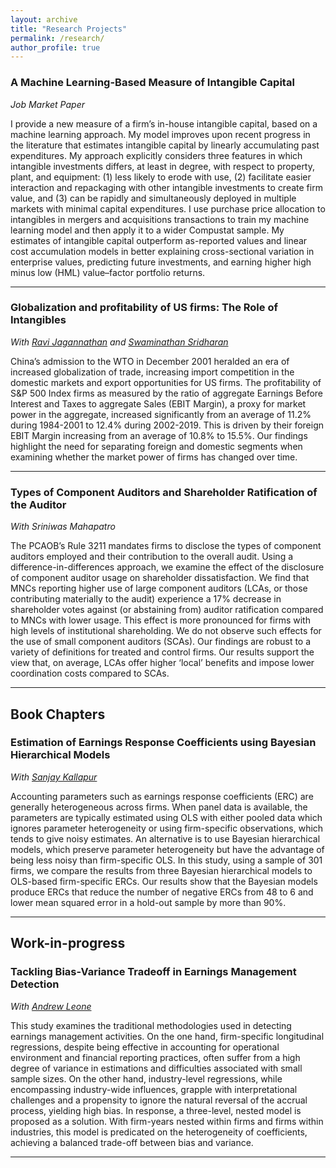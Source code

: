 ```yaml
---
layout: archive
title: "Research Projects"
permalink: /research/
author_profile: true
---
```


### A Machine Learning-Based Measure of Intangible Capital
*Job Market Paper*

I provide a new measure of a firm’s in-house intangible capital, based on a machine learning approach. My model improves upon recent progress in the literature that estimates intangible capital by linearly accumulating past expenditures. My approach explicitly considers three features in which intangible investments differs, at least in degree, with respect to property, plant, and equipment: (1) less likely to erode with use, (2) facilitate easier interaction and repackaging with other intangible investments to create firm value, and (3) can be rapidly and simultaneously deployed in multiple markets with minimal capital expenditures. I use purchase price allocation to intangibles in mergers and acquisitions transactions to train my machine learning model and then apply it to a wider Compustat sample. My estimates of intangible capital outperform as-reported values and linear cost accumulation models in better explaining cross-sectional variation in enterprise values, predicting future investments, and earning higher high minus low (HML) value–factor portfolio returns.

---

### Globalization and profitability of US firms: The Role of Intangibles
*With [Ravi Jagannathan](https://en.wikipedia.org/wiki/Ravi_Jagannathan) and [Swaminathan Sridharan](https://www.kellogg.northwestern.edu/faculty/directory/sridharan_swaminathan.aspx)*

China’s admission to the WTO in December 2001 heralded an era of increased globalization of trade, increasing import competition in the domestic markets and export opportunities for US firms. The profitability of S&P 500 Index firms as measured by the ratio of aggregate Earnings Before Interest and Taxes to aggregate Sales (EBIT Margin), a proxy for market power in the aggregate, increased significantly from an average of 11.2% during 1984-2001 to 12.4% during 2002-2019.  This is driven by their foreign EBIT Margin increasing from an average of 10.8% to 15.5%.  Our findings highlight the need for separating foreign and domestic segments when examining whether the market power of firms has changed over time.

---

### Types of Component Auditors and Shareholder Ratification of the Auditor
*With Sriniwas Mahapatro*

The PCAOB’s Rule 3211 mandates firms to disclose the types of component auditors employed and their contribution to the overall audit. Using a difference-in-differences approach, we examine the effect of the disclosure of component auditor usage on shareholder dissatisfaction. We find that MNCs reporting higher use of large component auditors (LCAs, or those contributing materially to the audit) experience a 17% decrease in shareholder votes against (or abstaining from) auditor ratification compared to MNCs with lower usage. This effect is more pronounced for firms with high levels of institutional shareholding. We do not observe such effects for the use of small component auditors (SCAs). Our findings are robust to a variety of definitions for treated and control firms. Our results support the view that, on average, LCAs offer higher ‘local’ benefits and impose lower coordination costs compared to SCAs.

---

## Book Chapters

### Estimation of Earnings Response Coefficients using Bayesian Hierarchical Models
*With [Sanjay Kallapur](https://scholar.google.com/citations?user=Xa0GKZoAAAAJ&hl=en)*

Accounting parameters such as earnings response coefficients (ERC) are generally heterogeneous across firms. When panel data is available, the parameters are typically estimated using OLS with either pooled data which ignores parameter heterogeneity or using firm-specific observations, which tends to give noisy estimates. An alternative is to use Bayesian hierarchical models, which preserve parameter heterogeneity but have the advantage of being less noisy than firm-specific OLS. In this study, using a sample of 301 firms, we compare the results from three Bayesian hierarchical models to OLS-based firm-specific ERCs. Our results show that the Bayesian models produce ERCs that reduce the number of negative ERCs from 48 to 6 and lower mean squared error in a hold-out sample by more than 90%.

---

## Work-in-progress

### Tackling Bias-Variance Tradeoff in Earnings Management Detection
*With [Andrew Leone](https://scholar.google.com/citations?user=7GdQEHIAAAAJ&hl=en)*

This study examines the traditional methodologies used in detecting earnings management activities. On the one hand, firm-specific longitudinal regressions, despite being effective in accounting for operational environment and financial reporting practices, often suffer from a high degree of variance in estimations and difficulties associated with small sample sizes. On the other hand, industry-level regressions, while encompassing industry-wide influences, grapple with interpretational challenges and a propensity to ignore the natural reversal of the accrual process, yielding high bias. In response, a three-level, nested model is proposed as a solution. With firm-years nested within firms and firms within industries, this model is predicated on the heterogeneity of coefficients, achieving a balanced trade-off between bias and variance.

---

